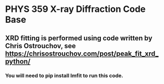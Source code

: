 # PHYS 359 X-ray Diffraction Code Base

## XRD fitting is performed using code written by Chris Ostrouchov, see https://chrisostrouchov.com/post/peak_fit_xrd_python/

### You will need to pip install lmfit to run this code.
